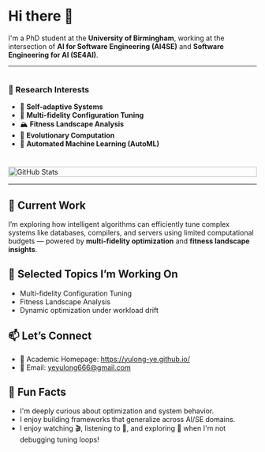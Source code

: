 # Hi there 👋

I'm a PhD student at the **University of Birmingham**, working at the intersection of **AI for Software Engineering (AI4SE)** and **Software Engineering for AI (SE4AI)**.

---

<div style="display: flex; align-items: flex-start; justify-content: space-between; gap: 24px; flex-wrap: wrap;">
  <div style="flex: 1; min-width: 280px;">
    <h3>🧐 Research Interests</h3>
    <ul>
      <li>🧠 <strong>Self-adaptive Systems</strong></li>
      <li>🔁 <strong>Multi-fidelity Configuration Tuning</strong></li>
      <li>🏔️ <strong>Fitness Landscape Analysis</strong></li>
      <li>🧬 <strong>Evolutionary Computation</strong></li>
      <li>🤖 <strong>Automated Machine Learning (AutoML)</strong></li>
    </ul>
  </div>
  <div style="flex: 1; min-width: 300px;">
    <img src="https://github-readme-stats.vercel.app/api?username=Yulong-Ye&show_icons=true&theme=tokyonight" alt="GitHub Stats" style="width: 100%;" />
  </div>
</div>






---

## 🚀 Current Work

I’m exploring how intelligent algorithms can efficiently tune complex systems like databases, compilers, and servers using limited computational budgets — powered by **multi-fidelity optimization** and **fitness landscape insights**.

## 📂 Selected Topics I’m Working On

- Multi-fidelity Configuration Tuning  
- Fitness Landscape Analysis
- Dynamic optimization under workload drift  

## 📫 Let’s Connect

- 📖 Academic Homepage: https://yulong-ye.github.io/  
- 📧 Email: yeyulong666@gmail.com  

## 🎯 Fun Facts

- I'm deeply curious about optimization and system behavior.  
- I enjoy building frameworks that generalize across AI/SE domains.  
- I enjoy watching 🎬, listening to 🎵, and exploring 🥘 when I'm not debugging tuning loops!
